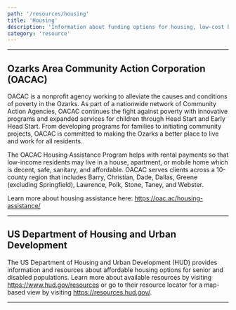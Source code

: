 ```yaml
---
path: '/resources/housing'
title: 'Housing'
description: 'Information about funding options for housing, low-cost housing options, various housing programs that help support low-income households, and other housing resources.'
category: 'resource'
---
```


***

## Ozarks Area Community Action Corporation (OACAC)
OACAC is a nonprofit agency working to alleviate the causes and conditions of poverty in the Ozarks. As part of a nationwide network of Community Action Agencies, OACAC continues the fight against poverty with innovative programs and expanded services for children through Head Start and Early Head Start. From developing programs for families to initiating community projects, OACAC is committed to making the Ozarks a better place to live and work for all residents.

The OACAC Housing Assistance Program helps with rental payments so that low-income residents may live in a house, apartment, or mobile home which is decent, safe, sanitary, and affordable. OACAC serves clients across a 10-county region that includes Barry, Christian, Dade, Dallas, Greene (excluding Springfield), Lawrence, Polk, Stone, Taney, and Webster.

Learn more about housing assistance here: https://oac.ac/housing-assistance/  

***

## US Department of Housing and Urban Development
The US Department of Housing and Urban Development (HUD) provides information and resources about affordable housing options for senior and disabled populations. Learn more about available resources by visiting https://www.hud.gov/resources or go to their resource locator for a map-based view by visiting https://resources.hud.gov/.

***